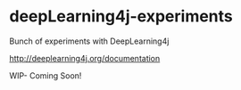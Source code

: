 # deepLearning4j-experiments
Bunch of experiments with DeepLearning4j

http://deeplearning4j.org/documentation

WIP- Coming Soon!
